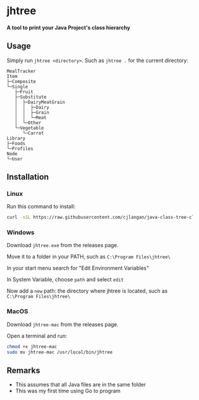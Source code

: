 # jhtree 

#### A tool to print your Java Project's class hierarchy 

## Usage 

Simply run `jhtree <directory>`. Such as `jhtree .` for the current directory:

```
MealTracker
Item
├─Composite
└─Single
   ├─Fruit
   ├─Substitute
   │  ├─DairyMeatGrain
   │  │  ├─Dairy
   │  │  ├─Grain
   │  │  └─Meat
   │  └─Other
   └─Vegetable
      └─Carrot
Library
├─Foods
└─Profiles
Node
└─User
```

## Installation

### Linux

Run this command to install: 

```bash
curl -sSL https://raw.githubusercontent.com/cjlangan/java-class-tree-cli/main/install.sh | sh
```

### Windows 

Download `jhtree.exe` from the releases page.

Move it to a folder in your PATH, such as `C:\Program Files\jhtree\`

In your start menu search for "Edit Environment Variables"

In System Variable, choose `path` and select `edit`

Now add a `new` path: the directory where jhtree is located, such as `C:\Program Files\jhtree\`

### MacOS

Download `jhtree-mac` from the releases page. 

Open a terminal and run: 

```bash
chmod +x jhtree-mac 
sudo mv jhtree-mac /usr/local/bin/jhtree
```

## Remarks 

- This assumes that all Java files are in the same folder
- This was my first time using Go to program
